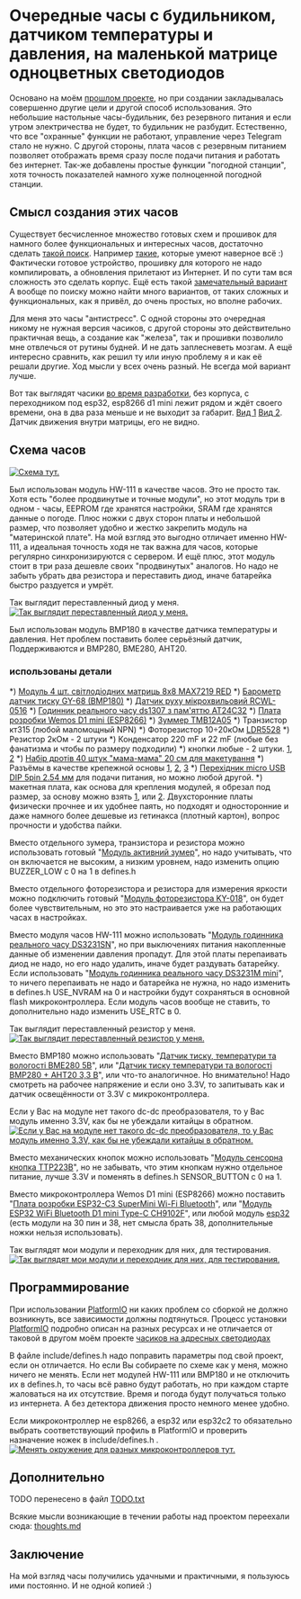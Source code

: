 # Очередные часы с будильником, датчиком температуры и давления, на маленькой матрице одноцветных светодиодов

Основано на моём [прошлом проекте](https://github.com/SerhiiLe/clock-esp8266-ws2812b), но при создании закладывалась совершенно другие цели и другой способ использования. Это небольшие настольные часы-будильник, без резервного питания и если утром электричества не будет, то будильник не разбудит. Естественно, что все "охранные" функции не работают, управление через Telegram стало не нужно. С другой стороны, плата часов с резервным питанием позволяет отображать время сразу после подачи питания и работать без интернет. Так-же добавлены простые функции "погодной станции", хотя точность показателей намного хуже полноценной погодной станции.

## Смысл создания этих часов

Существует бесчисленное множество готовых схем и прошивок для намного более функциональных и интересных часов, достаточно сделать [такой поиск](https://www.google.com/search?q=MAX7219+clock). Например [такие](https://www.thingiverse.com/thing:3924947), которые умеют наверное всё :) Фактически готовое устройство, прошивку для которого не надо компилировать, а обновления прилетают из Интернет. И по сути там вся сложность это сделать корпус. Ещё есть такой [замечательный вариант](https://github.com/IZ76/VZ_Clock) А вообще по поиску можно найти много вариантов, от таких сложных и функциональных, как я привёл, до очень простых, но вполне рабочих.

Для меня это часы "антистресс". С одной стороны это очередная никому не нужная версия часиков, с другой стороны это действительно практичная вещь, а создание как "железа", так и прошивки позволило мне отвлечься от рутины будней. И не дать заплесневеть мозгам. А ещё интересно сравнить, как решил ту или иную проблему я и как её решали другие. Ход мысли у всех очень разный. Не всегда мой вариант лучше.

Вот так выглядят часики [во время разработки](https://youtu.be/haXaXZv-TG4), без корпуса, с переходником под esp32, esp8266 d1 mini лежит рядом и ждёт своего времени, она в два раза меньше и не выходит за габарит. [Вид 1](https://github.com/SerhiiLe/Clock_Mini/blob/main/PXL_20240116_094511233.jpg) [Вид 2](https://github.com/SerhiiLe/Clock_Mini/blob/main/PXL_20240116_094520829.jpg). Датчик движения внутри матрицы, его не видно.

## Схема часов

[![Схема тут.](https://github.com/SerhiiLe/Clock_Mini/blob/main/Clock_Mini.jpg)](https://github.com/SerhiiLe/Clock_Mini/blob/main/Clock_Mini.pdf)

Был использован модуль HW-111 в качестве часов. Это не просто так. Хотя есть "более продвинутые и точные модули", но этот модуль три в одном - часы, EEPROM где хранятся настройки, SRAM где хранятся данные о погоде. Плюс ножки с двух сторон платы и небольшой размер, что позволяет удобно и жестко закрепить модуль на "материнской плате". На мой взгляд это выгодно отличает именно HW-111, а идеальная точность ходя не так важна для часов, которые регулярно синхронизируются с сервером. И ещё плюс, этот модуль стоит в три раза дешевле своих "продвинутых" аналогов. Но надо не забыть убрать два резистора и переставить диод, иначе батарейка быстро раздуется и умрёт.

Так выглядит переставленный диод у меня.
[![Так выглядит переставленный диод у меня.](https://github.com/SerhiiLe/Clock_Mini/blob/main/PXL_20240131_123252839.jpg)](https://github.com/SerhiiLe/Clock_Mini/blob/main/PXL_20240131_123252839.jpg)

Был использован модуль BMP180 в качестве датчика температуры и давления. Нет проблем поставить более серьёзный датчик, Поддерживаются и BMP280, BME280, AHT20.

### использованы детали

*) [Модуль 4 шт. світлодіодних матриць 8х8 MAX7219 RED](https://ledplus.com.ua/ua/p1063752050-modul-4sht-svetodiodnyh.html)
*) [Барометр датчик тиску GY-68 (BMP180)](https://ledplus.com.ua/ua/p633031301-barometr-datchik-davleniya.html)
*) [Датчик руху мікрохвильовий RCWL-0516](https://ledplus.com.ua/ua/p1259627889-datchik-dvizheniya-mikrovolnovyj.html)
*) [Годинник реального часу ds1307 з пам'яттю AT24C32](https://www.rcscomponents.kiev.ua/product/hodynnyk-realnoho-chasu-ds1307-z-pamiattiu-at24c32_109796.html)
*) [Плата розробки Wemos D1 mini (ESP8266)](https://ledplus.com.ua/ua/p1162788418-plata-razrabotki-wemos.html)
*) [Зуммер TMB12A05](https://www.k206.net/catalog/356/4249/)
*) Транзистор кт315 (любой маломощный NPN)
*) Фоторезистор 10÷20кОм [LDR5528](https://www.k206.net/catalog/268/8882/)
*) Резистор 2кОм - 2 штуки
*) Конденсатор 220 mF и 22 mF (любые без фанатизма и чтобы по размеру подходили)
*) кнопки любые - 2 штуки. [1](https://ledplus.com.ua/ua/p1098946409-taktilnaya-knopka-12h12.html), [2](https://ledplus.com.ua/ua/p1099037998-klavisha-dlya-knopki.html)
*) [Набір дротів 40 штук "мама-мама" 20 см для макетування](https://ledplus.com.ua/ua/p26141443-nabor-provodov-shtuk.html)
*) Разъёмы в качестве крепежной основы [1](https://ledplus.com.ua/ua/p1099069214-razem-pbs-1x40.html), [2](https://ledplus.com.ua/ua/p1099060709-razem-pls-1x40.html), [3](https://ledplus.com.ua/ua/p1099062563-razem-pls-1x40r.html)
*) [Перехідник micro USB DIP 5pin 2.54 мм](https://ledplus.com.ua/ua/p1162813178-perehodnik-micro-usb.html) для подачи питания, но можно любой другой.
*) макетная плата, как основа для крепления модулей, я обрезал под размер, за основу можно взять [1](https://ledplus.com.ua/ua/p1061712055-maketnaya-plata-5h7sm.html), или [2](https://ledplus.com.ua/ua/p1061715387-maketnaya-plata-7h9.html). Двухсторонние платы физически прочнее и их удобнее паять, но подходят и односторонние и даже намного более дешевые из гетинакса (плотный картон), вопрос прочности и удобства пайки.

Вместо отдельного зумера, транзистора и резистора можно использовать готовый "[Модуль активний зумер](https://ledplus.com.ua/ua/p378653765-modul-aktivnyj-zummer.html)", но надо учитывать, что он включается не высоким, а низким уровнем, надо изменить опцию BUZZER_LOW с 0 на 1 в defines.h

Вместо отдельного фоторезистора и резистора для измерения яркости можно подключить готовый "[Модуль фоторезистора KY-018](https://ledplus.com.ua/ua/p1063843428-modul-fotorezistora-018.html)", он будет более чувствительным, но это это настраивается уже на работающих часах в настройках.

Вместо модуля часов HW-111 можно использовать "[Модуль годинника реального часу DS3231SN](https://ledplus.com.ua/ua/p45983303-modul-chasov-realnogo.html)", но при выключениях питания накопленные данные об изменении давления пропадут. Для этой платы перепаивать диод не надо, но его надо удалить, иначе будет раздувать батарейку. Если использовать "[Модуль годинника реального часу DS3231M mini](https://ledplus.com.ua/ua/p2106612933-modul-chasov-realnogo.html)", то ничего перепаивать не надо и батарейка не нужна, но надо изменить в defines.h USE_NVRAM на 0 и настройки будут сохраняться в основной flash микроконтроллера. Если модуль часов вообще не ставить, то дополнительно надо изменить USE_RTC в 0.

Так выглядит переставленный резистор у меня.
[![Так выглядит переставленный резистор у меня.](https://github.com/SerhiiLe/Clock_Mini/blob/main/hw-084.jpg)](https://github.com/SerhiiLe/Clock_Mini/blob/main/hw-084.jpg)

Вместо BMP180 можно использовать "[Датчик тиску, температури та вологості BME280 5В](https://ledplus.com.ua/ua/p1946424453-datchik-davleniya-temperatury.html)", или "[Датчик тиску температури та вологості BMP280 + AHT20 3,3 В](https://ledplus.com.ua/ua/p1867022742-datchik-davleniya-temperatury.html)", или что-то аналогичное. Но внимательно! Надо смотреть на рабочее напряжение и если оно 3.3V, то запитывать как и датчик освещённости от 3.3V с микроконтроллера.

Если у Вас на модуле нет такого dc-dc преобразователя, то у Вас модуль именно 3.3V, как бы не убеждали китайцы в обратном.
[![Если у Вас на модуле нет такого dc-dc преобразователя, то у Вас модуль именно 3.3V, как бы не убеждали китайцы в обратном.](https://github.com/SerhiiLe/Clock_Mini/blob/main/3V_vs_5V.jpg)](https://github.com/SerhiiLe/Clock_Mini/blob/main/3V_vs_5V.jpg)

Вместо механических кнопок можно использовать "[Модуль сенсорна кнопка TTP223B](https://ledplus.com.ua/ua/p1121404110-modul-sensornaya-knopka.html)", но не забывать, что этим кнопкам нужно отдельное питание, лучше 3.3V и поменять в defines.h SENSOR_BUTTON с 0 на 1.

Вместо микроконтроллера Wemos D1 mini (ESP8266) можно поставить "[Плата розробки ESP32-C3 SuperMini Wi-Fi Bluetooth](https://ledplus.com.ua/ua/p2430729256-plata-razrabotki-esp32.html)", или "[Модуль ESP32 WiFi Bluetooth D1 mini Type-C CH9102F](https://ledplus.com.ua/ua/p2140698278-modul-esp32-wifi.html)", или любой модуль [esp32](https://ledplus.com.ua/ua/p1925183193-modul-esp32-wifi.html) (есть модули на 30 пин и 38, нет смысла брать 38, дополнительные ножки нельзя использовать).

Так выглядят мои модули и переходник для них, для тестирования.
[![Так выглядят мои модули и переходник для них, для тестирования.](https://github.com/SerhiiLe/Clock_Mini/blob/main/all_my_ESP.jpg)](https://github.com/SerhiiLe/Clock_Mini/blob/main/all_my_ESP.jpg)

## Программирование

При использовании [PlatformIO](https://platformio.org/) ни каких проблем со сборкой не должно возникнуть, все зависимости должны подтянуться. Процесс установки [PlatformIO](https://platformio.org/) подробно описан на разных ресурсах и не отличается от таковой в другом моём проекте [часиков на адресных светодиодах](https://github.com/SerhiiLe/clock-esp8266-ws2812b)

В файле include/defines.h надо поправить параметры под свой проект, если он отличается. Но если Вы собираете по схеме как у меня, можно ничего не менять. Если нет модулей HW-111 или BMP180 и не отключить их в defines.h, то часы всё равно будут работать, но при каждом старте жаловаться на их отсутствие. Время и погода будут получаться только из интернета. А без детектора движения просто немного менее удобно.

Если микроконтроллер не esp8266, а esp32 или esp32c2 то обязательно выбрать соответствующий профиль в PlatformIO и проверить назначение ножек в include/defines.h .
[![Менять окружение для разных микроконтроллеров тут.](https://github.com/SerhiiLe/Clock_Mini/blob/main/env-change.jpg)](https://github.com/SerhiiLe/Clock_Mini/blob/main/env-change.jpg)

## Дополнительно

TODO перенесено в файл [TODO.txt](https://github.com/SerhiiLe/Clock_Mini/blob/main/TODO.txt)

Всякие мысли возникающие в течении работы над проектом переехали сюда: [thoughts.md](https://github.com/SerhiiLe/Clock_Mini/blob/main/thoughts.md)

## Заключение

На мой взгляд часы получились удачными и практичными, я пользуюсь ими постоянно. И не одной копией :)
